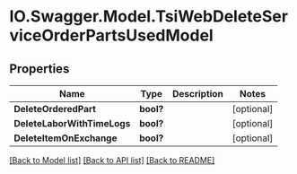 # IO.Swagger.Model.TsiWebDeleteServiceOrderPartsUsedModel
## Properties

Name | Type | Description | Notes
------------ | ------------- | ------------- | -------------
**DeleteOrderedPart** | **bool?** |  | [optional] 
**DeleteLaborWithTimeLogs** | **bool?** |  | [optional] 
**DeleteItemOnExchange** | **bool?** |  | [optional] 

[[Back to Model list]](../README.md#documentation-for-models) [[Back to API list]](../README.md#documentation-for-api-endpoints) [[Back to README]](../README.md)


